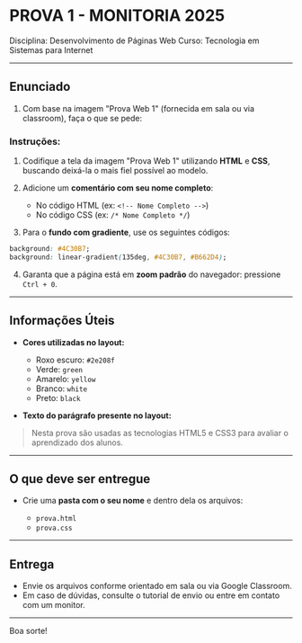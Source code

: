 # PROVA 1 - MONITORIA 2025

Disciplina: Desenvolvimento de Páginas Web
Curso: Tecnologia em Sistemas para Internet

---

## Enunciado

1. Com base na imagem "Prova Web 1" (fornecida em sala ou via classroom), faça o que se pede:

### Instruções:

1. Codifique a tela da imagem "Prova Web 1" utilizando **HTML** e **CSS**, buscando deixá-la o mais fiel possível ao modelo.

2. Adicione um **comentário com seu nome completo**:

   * No código HTML (ex: `<!-- Nome Completo -->`)
   * No código CSS (ex: `/* Nome Completo */`)

3. Para o **fundo com gradiente**, use os seguintes códigos:

```css
background: #4C30B7;
background: linear-gradient(135deg, #4C30B7, #B662D4);
```

4. Garanta que a página está em **zoom padrão** do navegador: pressione `Ctrl + 0`.

---

## Informações Úteis

* **Cores utilizadas no layout:**

  * Roxo escuro: `#2e208f`
  * Verde: `green`
  * Amarelo: `yellow`
  * Branco: `white`
  * Preto: `black`

* **Texto do parágrafo presente no layout:**

> Nesta prova são usadas as tecnologias HTML5 e CSS3 para avaliar o aprendizado dos alunos.

---

## O que deve ser entregue

* Crie uma **pasta com o seu nome** e dentro dela os arquivos:

  * `prova.html`
  * `prova.css`

---

## Entrega

* Envie os arquivos conforme orientado em sala ou via Google Classroom.
* Em caso de dúvidas, consulte o tutorial de envio ou entre em contato com um monitor.

---

Boa sorte!
